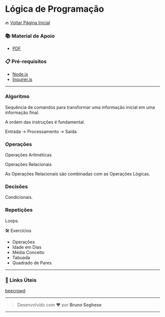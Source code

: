 # Lógica de Programação

🔙 [Voltar Página Inicial](https://github.com/brseghese/hiring-coders-3-vtex-gama)

<h3> 📚 Material de Apoio</h3>

- [PDF](https://drive.google.com/file/d/1VnXduzbQJv0_lS45UK3uGUIDjJPUC3KP/view)

### 📋 Pré-requisitos

- [Node.js](https://nodejs.org/en/)
- [Inquirer.js](https://www.npmjs.com/package/inquirer)

---

### Algoritmo

Sequência de comandos para transformar uma informação inicial em uma informação final.

A ordem das instruções é fundamental.

Entrada -> Processamento -> Saída

### Operações

Operações Aritméticas

Operações Relacionais

As Operações Relacionais são combinadas com as Operações Lógicas.

### Decisões

Condicionais.

### Repetições

Loops.

🛠️​ Exercícios

- Operações
- Idade em Dias
- Média Conceito
- Tabuada
- Quadrado de Pares

---

### 🔗​ Links Úteis

[beecrowd](https://www.beecrowd.com.br/judge/pt)

---

> Desenvolvido com ❤️ por **Bruno Seghese**

---

